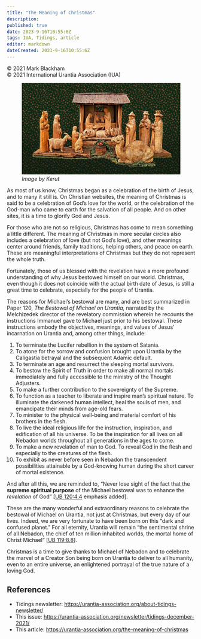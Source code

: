 ```yaml
---
title: "The Meaning of Christmas"
description: 
published: true
date: 2023-9-16T10:55:6Z
tags: IUA, Tidings, article
editor: markdown
dateCreated: 2023-9-16T10:55:6Z
---
```


<p class="v-card v-sheet theme--light gray lighten-3 px-2">© 2021 Mark Blackham<br>© 2021 International Urantia Association (IUA)</p>

<figure id="Figure_1" class="image urantiapedia">
<img src="../../../image/article/IUA_Tidings/bethlehem-5836525_1920.jpg">
<figcaption><em>Image by Kerut</em></figcaption>
</figure>

As most of us know, Christmas began as a celebration of the birth of Jesus, and to many it still is. On Christian websites, the meaning of Christmas is said to be a celebration of God’s love for the world, or the celebration of the God-man who came to earth for the salvation of all people. And on other sites, it is a time to glorify God and Jesus.

For those who are not so religious, Christmas has come to mean something a little different. The meaning of Christmas in more secular circles also includes a celebration of love (but not God’s love), and other meanings center around friends, family traditions, helping others, and peace on earth. These are meaningful interpretations of Christmas but they do not represent the whole truth.

Fortunately, those of us blessed with the revelation have a more profound understanding of why Jesus bestowed himself on our world. Christmas, even though it does not coincide with the actual birth date of Jesus, is still a great time to celebrate, especially for the people of Urantia.

The reasons for Michael’s bestowal are many, and are best summarized in Paper 120, _The Bestowal of Michael on Urantia,_ narrated by the Melchizedek director of the revelatory commission wherein he recounts the instructions Immanuel gave to Michael just prior to his bestowal. These instructions embody the objectives, meanings, and values of Jesus’ incarnation on Urantia and, among other things, include:

1. To terminate the Lucifer rebellion in the system of Satania.
2. To atone for the sorrow and confusion brought upon Urantia by the Caligastia betrayal and the subsequent Adamic default.
3. To terminate an age and resurrect the sleeping mortal survivors.
4. To bestow the Spirit of Truth in order to make all normal mortals immediately and fully accessible to the ministry of the Thought Adjusters.
5. To make a further contribution to the sovereignty of the Supreme.
6. To function as a teacher to liberate and inspire man’s spiritual nature. To illuminate the darkened human intellect, heal the souls of men, and emancipate their minds from age-old fears.
7. To minister to the physical well-being and material comfort of his brothers in the flesh.
8. To live the ideal religious life for the instruction, inspiration, and edification of all his universe. To be the inspiration for all lives on all Nebadon worlds throughout all generations in the ages to come.
9. To make a new revelation of man to God. To reveal God in the flesh and especially to the creatures of the flesh.
10. To exhibit as never before seen in Nebadon the transcendent possibilities attainable by a God-knowing human during the short career of mortal existence.

And after all this, we are reminded to, “Never lose sight of the fact that the **supreme spiritual purpose** of the Michael bestowal was to enhance the _revelation_ of God” [[UB 120:4.4](/en/The_Urantia_Book/120#p4_4) emphasis added].

These are the many wonderful and extraordinary reasons to celebrate the bestowal of Michael on Urantia, not just at Christmas, but every day of our lives. Indeed, we are very fortunate to have been born on this “dark and confused planet.” For all eternity, Urantia will remain “the sentimental shrine of all Nebadon, the chief of ten million inhabited worlds, the mortal home of Christ Michael” [[UB 119:8.8](/en/The_Urantia_Book/119#p8_8)].

Christmas is a time to give thanks to Michael of Nebadon and to celebrate the marvel of a Creator Son being born on Urantia to deliver to all humanity, even to an entire universe, an enlightened portrayal of the true nature of a loving God.

## References

- Tidings newsletter: https://urantia-association.org/about-tidings-newsletter/
- This issue: https://urantia-association.org/newsletter/tidings-december-2021/
- This article: https://urantia-association.org/the-meaning-of-christmas